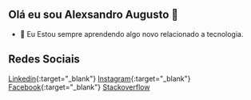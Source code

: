 ## Olá eu sou Alexsandro Augusto  👋

- 🌱 Eu Estou sempre aprendendo algo novo relacionado a tecnologia.

## Redes Sociais
[Linkedin](https://www.linkedin.com/in/alexsandroaugusto/){:target="_blank"}
[Instagram](https://www.instagram.com/alexsandroaugustoignacio/){:target="_blank"}
[Facebook](https://www.facebook.com/alexsandroaugusto.ignacio){:target="_blank"} 
[Stackoverflow]()
<!--
**alexaugusto23/alexaugusto23** is a ✨ _special_ ✨ repository because its `README.md` (this file) appears on your GitHub profile.

Here are some ideas to get you started:

- 🔭 I’m currently working on ...
...
- 👯 I’m looking to collaborate on ...
- 🤔 I’m looking for help with ...
- 💬 Ask me about ...
- 📫 How to reach me: ...
- 😄 Pronouns: ...
- ⚡ Fun fact: ...
-->

